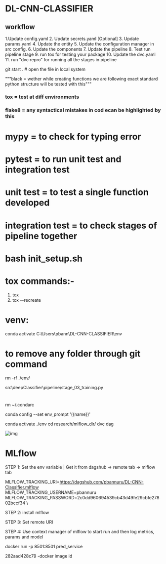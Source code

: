 # DL-CNN-CLASSIFIER


## workflow
1.Update config.yaml
2. Update secrets.yaml [Optional]
3. Update params.yaml
4. Update the entity
5. Update the configuration manager in src config.
6. Update the components
7. Update the pipeline
8. Test run pipeline stage
9. run tox for testing your package
10. Update the dvc.yaml
11. run "dvc repro" for running all the stages in pipeline




git start . # open the file in local system

"""black = wether while creating functions we are following exact standard python structure will be tested with this"""

### tox = test at diff environments
### flake8 = any syntactical mistakes in cod ecan be highlighted by this
# mypy = to check for typing error
# pytest = to run unit test and integration test
# unit test = to test a single function developed

# integration test = to check stages of pipeline together

# bash init_setup.sh

# tox commands:-
1. tox
2. tox --recreate

# venv:
conda activate C:\Users\pbann\DL-CNN-CLASSIFIER\env

# to remove any folder through git command
rm -rf ./env/ 

src\deepClassifier\pipeline\stage_03_training.py

# 
rm ~/.condarc

conda config --set env_prompt '({name})'

conda activate ./env
cd research/mlflow_dir/
dvc dag

<!-- ![]("./docs/images/Data Ingestion).png") -->

![img](https://raw.githubusercontent.com/c17hawke/FSDS_NOV_deepCNNClassifier/main/docs/images/Data%20Ingestion%402x%20(1).png)

# MLflow

STEP 1: Set the env variable | Get it from dagshub -> remote tab -> mlflow tab

MLFLOW_TRACKING_URI=https://dagshub.com/pbannuru/DL-CNN-Classifier.mlflow \
MLFLOW_TRACKING_USERNAME=pbannuru \
MLFLOW_TRACKING_PASSWORD=2c0dd960694539cb43d49fe29cbfe27802bccf34 \


STEP 2: install mlflow

STEP 3: Set remote URI

STEP 4: Use context manager of mlflow to start run and then log metrics, params and model


docker run -p 8501:8501 pred_service

282aad428c79 -docker image id